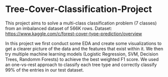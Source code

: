 # Tree-Cover-Classification-Project

This project aims to solve a multi-class classification problem (7 classes) from an imbalanced dataset of 566K rows. 
Dataset: https://www.kaggle.com/c/forest-cover-type-prediction/overview

In this project we first conduct some EDA and create some visualizations to get a clearer picture of the data and the features that exist within it.
We then try multiple machine learning models (Logistic Regression, SVM, Decision Trees, Randomm Forests) to achieve the best weighted F1 score.
We used an one-vs-rest approach to classify each tree type and correctly classify 99% of the entries in our test dataset.
